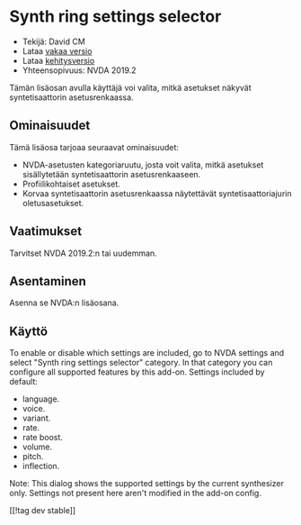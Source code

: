 # Synth ring settings selector #

* Tekijä: David CM
* Lataa [vakaa versio][1]
* Lataa [kehitysversio][2]
* Yhteensopivuus: NVDA 2019.2

Tämän lisäosan avulla käyttäjä voi valita, mitkä asetukset näkyvät syntetisaattorin asetusrenkaassa.

## Ominaisuudet
Tämä lisäosa tarjoaa seuraavat ominaisuudet:

* NVDA-asetusten kategoriaruutu, josta voit valita, mitkä asetukset
  sisällytetään syntetisaattorin asetusrenkaaseen.
* Profiilikohtaiset asetukset.
* Korvaa syntetisaattorin asetusrenkaassa näytettävät syntetisaattoriajurin
  oletusasetukset.

## Vaatimukset
Tarvitset NVDA 2019.2:n tai uudemman.

## Asentaminen
Asenna se NVDA:n lisäosana.

## Käyttö
To enable or disable which settings are included, go to NVDA settings and
select "Synth ring settings selector" category. In that category you can
configure all supported features by this add-on. Settings included by
default:

* language.
* voice.
* variant.
* rate.
* rate boost.
* volume.
* pitch.
* inflection.

Note: This dialog shows the supported settings by the current synthesizer
only. Settings not present here aren't modified in the add-on config.

[[!tag dev stable]]

[1]: https://addons.nvda-project.org/files/get.php?file=synthrings

[2]: https://addons.nvda-project.org/files/get.php?file=synthrings
